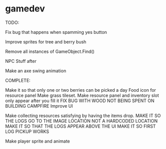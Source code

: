 # gamedev

TODO:

Fix bug that happens when spamming yes button

Improve sprites for tree and berry bush



Remove all instances of GameObject.Find()

NPC Stuff after

Make an axe swing animation

COMPLETE:

Make it so that only one or two berries can be picked a day 
Food icon for resource panel
Make grass tileset.
Make resource panel and inventory slot only appear after you fill it
FIX BUG WITH WOOD NOT BEING SPENT ON BUILDING CAMPFIRE
Improve UI

Make collecting resources satisfying by having the items drop.
    MAKE IT SO THE LOGS GO TO THE IMAGE LOCATION NOT A HARDCODED LOCATION
    MAKE IT SO THAT THE LOGS APPEAR ABOVE THE UI
    MAKE IT SO FIRST LOG PICKUP WORKS

Make player sprite and animate